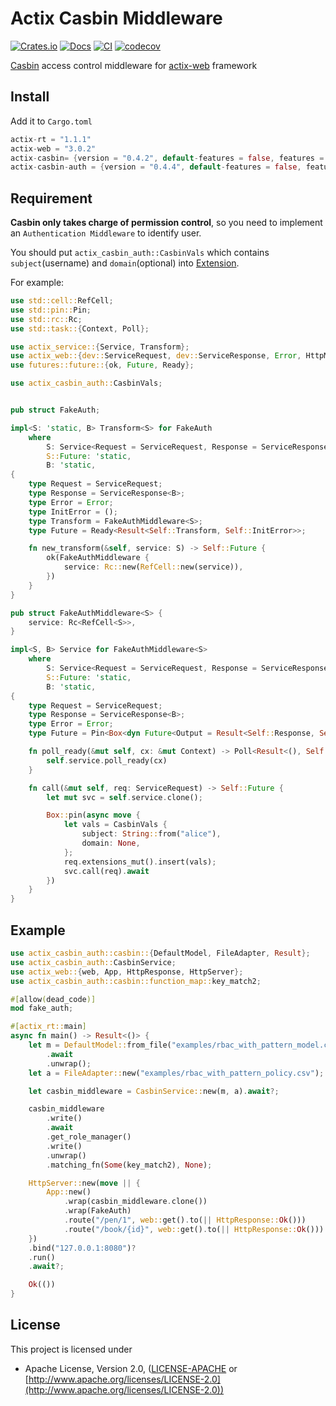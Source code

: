 # Actix Casbin Middleware

[![Crates.io](https://meritbadge.herokuapp.com/actix-casbin-auth)](https://crates.io/crates/actix-casbin-auth)
[![Docs](https://docs.rs/actix-casbin-auth/badge.svg)](https://docs.rs/actix-casbin-auth)
[![CI](https://github.com/casbin-rs/actix-casbin-auth/workflows/CI/badge.svg)](https://github.com/casbin-rs/actix-casbin-auth/actions)
[![codecov](https://codecov.io/gh/casbin-rs/actix-casbin-auth/branch/master/graph/badge.svg)](https://codecov.io/gh/casbin-rs/actix-casbin-auth)

[Casbin](https://github.com/casbin/casbin-rs) access control middleware for [actix-web](https://github.com/actix/actix-web) framework

## Install

Add it to `Cargo.toml`

```rust
actix-rt = "1.1.1"
actix-web = "3.0.2"
actix-casbin= {version = "0.4.2", default-features = false, features = [ "runtime-async-std" ]}
actix-casbin-auth = {version = "0.4.4", default-features = false, features = [ "runtime-async-std" ]}
```

## Requirement

**Casbin only takes charge of permission control**, so you need to implement an `Authentication Middleware` to identify user.

You should put `actix_casbin_auth::CasbinVals` which contains `subject`(username) and `domain`(optional) into [Extension](https://docs.rs/actix-web/2.0.0/actix_web/dev/struct.Extensions.html).

For example:

```rust
use std::cell::RefCell;
use std::pin::Pin;
use std::rc::Rc;
use std::task::{Context, Poll};

use actix_service::{Service, Transform};
use actix_web::{dev::ServiceRequest, dev::ServiceResponse, Error, HttpMessage};
use futures::future::{ok, Future, Ready};

use actix_casbin_auth::CasbinVals;


pub struct FakeAuth;

impl<S: 'static, B> Transform<S> for FakeAuth
    where
        S: Service<Request = ServiceRequest, Response = ServiceResponse<B>, Error = Error>,
        S::Future: 'static,
        B: 'static,
{
    type Request = ServiceRequest;
    type Response = ServiceResponse<B>;
    type Error = Error;
    type InitError = ();
    type Transform = FakeAuthMiddleware<S>;
    type Future = Ready<Result<Self::Transform, Self::InitError>>;

    fn new_transform(&self, service: S) -> Self::Future {
        ok(FakeAuthMiddleware {
            service: Rc::new(RefCell::new(service)),
        })
    }
}

pub struct FakeAuthMiddleware<S> {
    service: Rc<RefCell<S>>,
}

impl<S, B> Service for FakeAuthMiddleware<S>
    where
        S: Service<Request = ServiceRequest, Response = ServiceResponse<B>, Error = Error> + 'static,
        S::Future: 'static,
        B: 'static,
{
    type Request = ServiceRequest;
    type Response = ServiceResponse<B>;
    type Error = Error;
    type Future = Pin<Box<dyn Future<Output = Result<Self::Response, Self::Error>>>>;

    fn poll_ready(&mut self, cx: &mut Context) -> Poll<Result<(), Self::Error>> {
        self.service.poll_ready(cx)
    }

    fn call(&mut self, req: ServiceRequest) -> Self::Future {
        let mut svc = self.service.clone();

        Box::pin(async move {
            let vals = CasbinVals {
                subject: String::from("alice"),
                domain: None,
            };
            req.extensions_mut().insert(vals);
            svc.call(req).await
        })
    }
}
````


## Example

```rust
use actix_casbin_auth::casbin::{DefaultModel, FileAdapter, Result};
use actix_casbin_auth::CasbinService;
use actix_web::{web, App, HttpResponse, HttpServer};
use actix_casbin_auth::casbin::function_map::key_match2;

#[allow(dead_code)]
mod fake_auth;

#[actix_rt::main]
async fn main() -> Result<()> {
    let m = DefaultModel::from_file("examples/rbac_with_pattern_model.conf")
        .await
        .unwrap();
    let a = FileAdapter::new("examples/rbac_with_pattern_policy.csv");  //You can also use diesel-adapter or sqlx-adapter

    let casbin_middleware = CasbinService::new(m, a).await?;

    casbin_middleware
        .write()
        .await
        .get_role_manager()
        .write()
        .unwrap()
        .matching_fn(Some(key_match2), None);

    HttpServer::new(move || {
        App::new()
            .wrap(casbin_middleware.clone())
            .wrap(FakeAuth)          
            .route("/pen/1", web::get().to(|| HttpResponse::Ok()))
            .route("/book/{id}", web::get().to(|| HttpResponse::Ok()))
    })
    .bind("127.0.0.1:8080")?
    .run()
    .await?;

    Ok(())
}
```

## License

This project is licensed under

* Apache License, Version 2.0, ([LICENSE-APACHE](LICENSE-APACHE) or [http://www.apache.org/licenses/LICENSE-2.0](http://www.apache.org/licenses/LICENSE-2.0))
